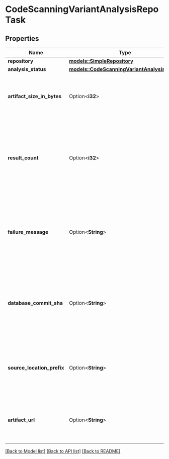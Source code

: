 # CodeScanningVariantAnalysisRepoTask

## Properties

Name | Type | Description | Notes
------------ | ------------- | ------------- | -------------
**repository** | [**models::SimpleRepository**](simple-repository.md) |  | 
**analysis_status** | [**models::CodeScanningVariantAnalysisStatus**](code-scanning-variant-analysis-status.md) |  | 
**artifact_size_in_bytes** | Option<**i32**> | The size of the artifact. This is only available for successful analyses. | [optional]
**result_count** | Option<**i32**> | The number of results in the case of a successful analysis. This is only available for successful analyses. | [optional]
**failure_message** | Option<**String**> | The reason of the failure of this repo task. This is only available if the repository task has failed. | [optional]
**database_commit_sha** | Option<**String**> | The SHA of the commit the CodeQL database was built against. This is only available for successful analyses. | [optional]
**source_location_prefix** | Option<**String**> | The source location prefix to use. This is only available for successful analyses. | [optional]
**artifact_url** | Option<**String**> | The URL of the artifact. This is only available for successful analyses. | [optional]

[[Back to Model list]](../README.md#documentation-for-models) [[Back to API list]](../README.md#documentation-for-api-endpoints) [[Back to README]](../README.md)


